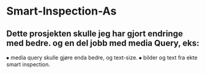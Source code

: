 # Smart-Inspection-As

Dette prosjekten skulle jeg har gjort endringe med bedre. og en del jobb med media Query, eks:
--------------------------

⦁	media query skulle gjøre enda bedre, og text-size. 
⦁	bilder og text fra ekte smart inspection. 
